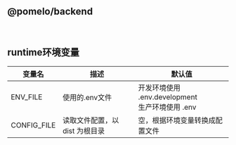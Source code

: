 ## @pomelo/backend

<br/>

## runtime环境变量
| 变量名       |  描述       | 默认值   |
| ------------ |   -------- | -------- |
| ENV_FILE        |  使用的.env文件       | 开发环境使用 .env.development<br/> 生产环境使用 .env         |  
| CONFIG_FILE        |  读取文件配置，以 dist 为根目录      |  空，根据环境变量转换成配置文件        |  
